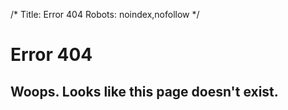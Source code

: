 /*
Title: Error 404
Robots: noindex,nofollow
*/

Error 404
=========
<div class="line-s"></div>
<h2>Woops. Looks like this page doesn't exist.</h2>
<div class="line-s"></div>